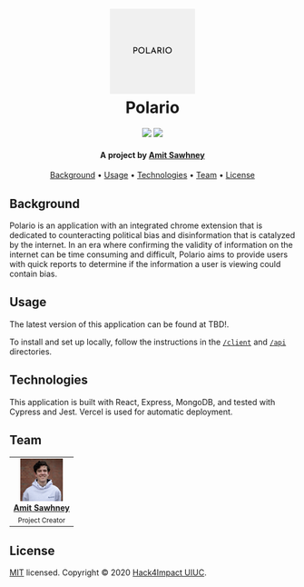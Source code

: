 <h1 align="center">
  <a href="https://uiuc.hack4impact.org"><img src="./images/polario.png" alt="polario logo" width="150"></a>
  <br/>
  Polario
  </br>
</h1>

<p align="center">
    <img src="https://img.shields.io/circleci/build/github/hack4impact-uiuc/mern-template/main?style=flat-square">
    <img src="https://img.shields.io/badge/license-MIT-blue?style=flat-square">
</p>

<h4 align="center">A project by <a href="https://linkedin.com/in/amit-m-sawhney" target="_blank">Amit Sawhney</a></h4>

<p align="center">
  <a href="#background">Background</a> •
  <a href="#usage">Usage</a> •
  <a href="#technologies">Technologies</a> •
  <a href="#team">Team</a> •
  <a href="#license">License</a>
</p>

## Background

Polario is an application with an integrated chrome extension that is dedicated to counteracting political bias and disinformation that is catalyzed by the internet. In an era where confirming the validity of information on the internet can be time consuming and difficult, Polario aims to provide users with quick reports to determine if the information a user is viewing could contain bias. 

## Usage

The latest version of this application can be found at TBD!.

To install and set up locally, follow the instructions in the [`/client`](https://github.com/hack4impact-uiuc/mern_template/tree/main/client) and [`/api`](https://github.com/hack4impact-uiuc/mern_template/tree/main/api) directories.

## Technologies

This application is built with React, Express, MongoDB, and tested with Cypress and Jest. Vercel is used for automatic deployment.

## Team

<table align="center">
  <tr>
    <td align="center"><a href="https://www.linkedin.com/in/amit-m-sawhney/"><img src="./images/amit-sawhney.jpg" width="75px;" alt="Amit Sawhney"/><br /><b>Amit Sawhney</b></a><br /><sub>Project Creator</sub></td>
    </tr>
</table>

## License

[MIT](https://github.com/hack4impact-uiuc/ymca/blob/master/LICENSE) licensed. Copyright © 2020 [Hack4Impact UIUC](https://github.com/hack4impact-uiuc).

